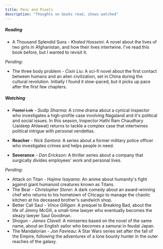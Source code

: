 ```yaml
---
title: Pens and Pixels
description: "Thoughts on books read, shows watched"
---
```


##### Reading

-   A Thousand Splendid Suns *- Khaled Hosseini*: A novel about the lives of two girls in Afghanistan, and how their lives intertwine. I've read this book before, but I wanted to revisit it.

*Pending:*

- The three body problem *- Cixin Liu*: A sci-fi novel about the first contact between humans and an alien civilization, set in China during the cultural revolution. Initially I found it slow-paced, but it picks up pace after the first few chapters.
<!-- -   Dune *- Frank Herbert* -->
<!-- -   The hitchhiker's guide to the galaxy *- Douglas Adams* -->
<!-- -  All the light we cannot see *- Anthony Doerr* -->
<!-- -  Ichigo Ichie *- Hector Garcia and Francesc Miralles* -->
<!-- -  The dark forest *- Cixin Liu*
-  Death's end *- Cixin Liu* -->
<!-- -  The restaurant at the end of the universe *- Douglas Adams*
- [-] Life, the universe and everything *- Douglas Adams*
-  So long, and thanks for all the fish *- Douglas Adams*
-  Mostly harmless *- Douglas Adams*
-  And another thing... *- Eoin Colfer* -->

##### Watching 

- ~~Paatal Lok~~ *- Sudip Sharma*: A crime drama about a cynical inspector who investigates a high-profile case involving Nagaland and it's political and social issues. In this season, Inspector Hathi Ram Chaudhary (Jaideep Ahlawat) returns to tackle a complex case that intertwines political intrigue with personal vendettas.

- **Reacher** *- Nick Santora*: A series about a former military police officer who investigates crimes and helps people in need.

- **Severance** *- Dan Erickson*: A thriller series about a company that surgically divides employees' work and personal lives.

*Pending:*
-   Attack on Titan *- Hajime Isayama*: An anime about humanity's fight against giant humanoid creatures known as Titans.
-   The Bear *- Christopher Storer*: A dark comedy about an award-winning chef who returns to his hometown of Chicago to manage the chaotic kitchen at his deceased brother's sandwich shop. 
-   Better Call Saul *- Vince Gilligan*: A prequel to Breaking Bad, about the life of Jimmy McGill, a small-time lawyer who eventually becomes the sleazy lawyer Saul Goodman.
-   Shogun *- James Clavell*: A miniseries based on the novel of the same name, about an English sailor who becomes a samurai in feudal Japan.
-   The Mandalorian *- Jon Favreau*: A Star Wars series set after the fall of the Empire, following the adventures of a lone bounty hunter in the outer reaches of the galaxy.

<!--Left somewhere in between, yet to pick up:-     The Witcher *- Lauren Schmidt Hissrich*: A fantasy series based on the book series of the same name by Andrzej Sapkowski.-   Peaky Blinders *- Steven Knight*: A crime drama set in post-WWI Birmingham, UK.-   Shameless *- Paul Abbott*: A comedy-drama about a dysfunctional family.-   Sweet Tooth *- Jim Mickle*: A post-apocalyptic fairy tale about a hybrid animal-human child.-   Farzi *- Raj Nidimoru and Krishna D.K.*: A crime thriller set in Mumbai, India about a con artist replicating currency notes.-->